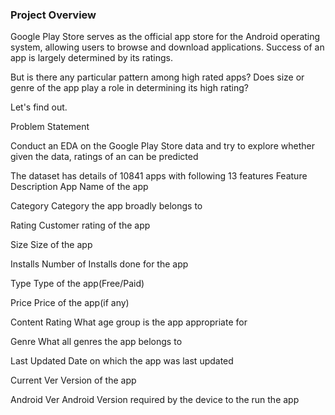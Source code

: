 ### Project Overview

 Google Play Store serves as the official app store for the Android operating system, allowing users to browse and download applications. Success of an app is largely determined by its ratings.

But is there any particular pattern among high rated apps? Does size or genre of the app play a role in determining its high rating?

Let's find out.

Problem Statement

Conduct an EDA on the Google Play Store data and try to explore whether given the data, ratings of an can be predicted

The dataset has details of 10841 apps with following 13 features
Feature 	Description
App 	Name of the app

Category 	Category the app broadly belongs to

Rating 	Customer rating of the app

Size 	Size of the app

Installs 	Number of Installs done for the app

Type 	Type of the app(Free/Paid)

Price 	Price of the app(if any)

Content Rating 	What age group is the app appropriate for

Genre 	What all genres the app belongs to

Last Updated 	Date on which the app was last updated

Current Ver 	Version of the app

Android Ver 	Android Version required by the device to the run the app